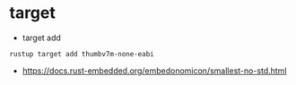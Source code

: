 # target

- target add

```
rustup target add thumbv7m-none-eabi
```


- https://docs.rust-embedded.org/embedonomicon/smallest-no-std.html
